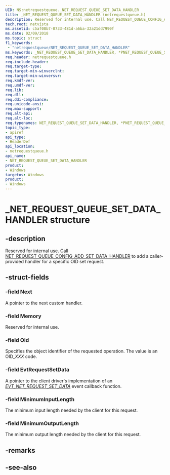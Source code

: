 ```yaml
---
UID: NS:netrequestqueue._NET_REQUEST_QUEUE_SET_DATA_HANDLER
title: _NET_REQUEST_QUEUE_SET_DATA_HANDLER (netrequestqueue.h)
description: Reserved for internal use. Call NET_REQUEST_QUEUE_CONFIG_ADD_SET_DATA_HANDLER to add a caller-provided handler for a specific OID set request.
tech.root: netvista
ms.assetid: c5af08b7-0733-481d-a6ba-32a21dd7990f
ms.date: 02/09/2018
ms.topic: struct
f1_keywords:
 - "netrequestqueue/NET_REQUEST_QUEUE_SET_DATA_HANDLER"
ms.keywords: _NET_REQUEST_QUEUE_SET_DATA_HANDLER, *PNET_REQUEST_QUEUE_SET_DATA_HANDLER, NET_REQUEST_QUEUE_SET_DATA_HANDLER, 
req.header: netrequestqueue.h
req.include-header:
req.target-type:
req.target-min-winverclnt:
req.target-min-winversvr:
req.kmdf-ver:
req.umdf-ver:
req.lib:
req.dll:
req.ddi-compliance:
req.unicode-ansi:
req.max-support:
req.alt-api:
req.alt-loc:
req.typenames: NET_REQUEST_QUEUE_SET_DATA_HANDLER, *PNET_REQUEST_QUEUE_SET_DATA_HANDLER
topic_type: 
- apiref
api_type: 
- HeaderDef
api_location:
- netrequestqueue.h
api_name: 
- NET_REQUEST_QUEUE_SET_DATA_HANDLER
product:
- Windows
targetos: Windows
product:
- Windows
---
```


# _NET_REQUEST_QUEUE_SET_DATA_HANDLER structure

## -description



Reserved for internal use. Call [NET_REQUEST_QUEUE_CONFIG_ADD_SET_DATA_HANDLER](nf-netrequestqueue-net_request_queue_config_add_set_data_handler.md) to add a caller-provided handler for a specific OID set request.

## -struct-fields

### -field Next
A pointer to the next custom handler.
 
### -field Memory
Reserved for internal use.
 
### -field Oid
Specifies the object identifier of the requested operation. The value is an OID\_*XXX* code. 
 
### -field EvtRequestSetData
A pointer to the client driver's implementation of an *[EVT_NET_REQUEST_SET_DATA](nc-netrequestqueue-evt_net_request_set_data.md)* event callback function.
 
### -field MinimumInputLength
The minimum input length needed by the client for this request.
 
### -field MinimumOutputLength
The minimum output length needed by the client for this request.

## -remarks


## -see-also

